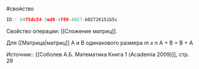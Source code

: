#свойство 

```javascript
ID:: 64f5dc54-3ed8-4f89-4927-b02726151b5c 
```

Свойство операции: [[Сложение матриц]].

Для [[Матрица|матриц]] А и B одинакового размера _m x n_
A + B = B + A

Источник:: [[Соболев А.Б. Математика Книга 1 (Academia 2009)]], стр. 29
